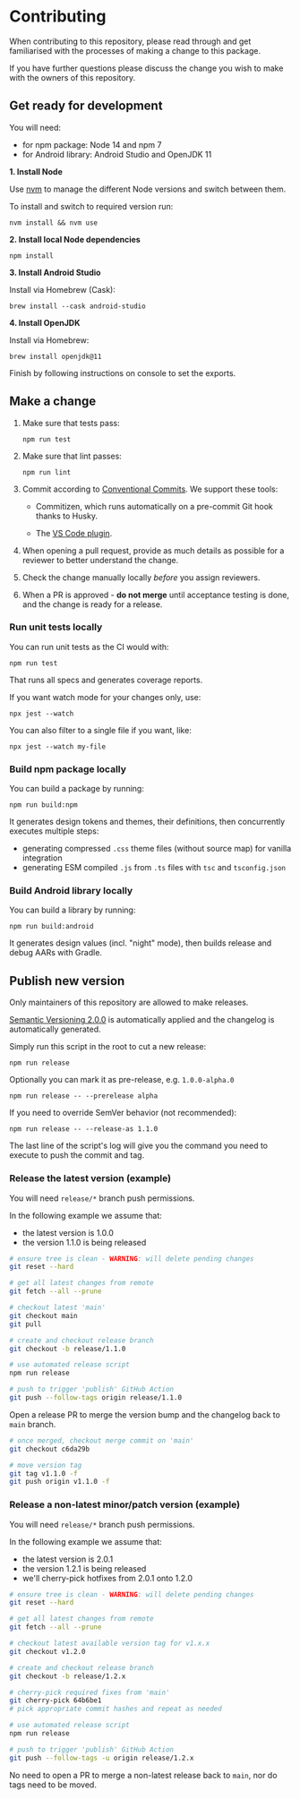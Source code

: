 # Contributing

When contributing to this repository, please read through and get familiarised with the processes of making a change to this package.

If you have further questions please discuss the change you wish to make with the owners of this repository.

## Get ready for development

You will need:

- for npm package: Node 14 and npm 7
- for Android library: Android Studio and OpenJDK 11

**1. Install Node**

Use [nvm](https://github.com/nvm-sh/nvm/) to manage the different Node versions and switch between them.

To install and switch to required version run:

    nvm install && nvm use

**2. Install local Node dependencies**

    npm install

**3. Install Android Studio**

Install via Homebrew (Cask):

    brew install --cask android-studio

**4. Install OpenJDK**

Install via Homebrew:

    brew install openjdk@11

Finish by following instructions on console to set the exports.

## Make a change

1.  Make sure that tests pass:

    `npm run test`

2.  Make sure that lint passes:

    `npm run lint`

3.  Commit according to [Conventional Commits](https://www.conventionalcommits.org/en/v1.0.0/). We support these tools:

    - Commitizen, which runs automatically on a pre-commit Git hook thanks to Husky.

    - The [VS Code plugin](https://marketplace.visualstudio.com/items?itemName=vivaxy.vscode-conventional-commits).

4.  When opening a pull request, provide as much details as possible for a reviewer to better understand the change.

5.  Check the change manually locally _before_ you assign reviewers.

6.  When a PR is approved - **do not merge** until acceptance testing is done, and the change is ready for a release.

### Run unit tests locally

You can run unit tests as the CI would with:

    npm run test

That runs all specs and generates coverage reports.

If you want watch mode for your changes only, use:

    npx jest --watch

You can also filter to a single file if you want, like:

    npx jest --watch my-file

### Build npm package locally

You can build a package by running:

    npm run build:npm

It generates design tokens and themes, their definitions, then concurrently executes multiple steps:

- generating compressed `.css` theme files (without source map) for vanilla integration
- generating ESM compiled `.js` from `.ts` files with `tsc` and `tsconfig.json`

### Build Android library locally

You can build a library by running:

    npm run build:android

It generates design values (incl. "night" mode), then builds release and debug AARs with Gradle.

## Publish new version

Only maintainers of this repository are allowed to make releases.

[Semantic Versioning 2.0.0](https://semver.org) is automatically applied and the changelog is automatically generated.

Simply run this script in the root to cut a new release:

    npm run release

Optionally you can mark it as pre-release, e.g. `1.0.0-alpha.0`

    npm run release -- --prerelease alpha

If you need to override SemVer behavior (not recommended):

    npm run release -- --release-as 1.1.0

The last line of the script's log will give you the command you need to execute to push the commit and tag.

### Release the latest version (example)

You will need `release/*` branch push permissions.

In the following example we assume that:

- the latest version is 1.0.0
- the version 1.1.0 is being released

```sh
# ensure tree is clean - WARNING: will delete pending changes
git reset --hard

# get all latest changes from remote
git fetch --all --prune

# checkout latest 'main'
git checkout main
git pull

# create and checkout release branch
git checkout -b release/1.1.0

# use automated release script
npm run release

# push to trigger 'publish' GitHub Action
git push --follow-tags origin release/1.1.0
```

Open a release PR to merge the version bump and the changelog back to `main` branch.

```sh
# once merged, checkout merge commit on 'main'
git checkout c6da29b

# move version tag
git tag v1.1.0 -f
git push origin v1.1.0 -f
```

### Release a non-latest minor/patch version (example)

You will need `release/*` branch push permissions.

In the following example we assume that:

- the latest version is 2.0.1
- the version 1.2.1 is being released
- we'll cherry-pick hotfixes from 2.0.1 onto 1.2.0

```sh
# ensure tree is clean - WARNING: will delete pending changes
git reset --hard

# get all latest changes from remote
git fetch --all --prune

# checkout latest available version tag for v1.x.x
git checkout v1.2.0

# create and checkout release branch
git checkout -b release/1.2.x

# cherry-pick required fixes from 'main'
git cherry-pick 64b6be1
# pick appropriate commit hashes and repeat as needed

# use automated release script
npm run release

# push to trigger 'publish' GitHub Action
git push --follow-tags -u origin release/1.2.x
```

No need to open a PR to merge a non-latest release back to `main`, nor do tags need to be moved.
